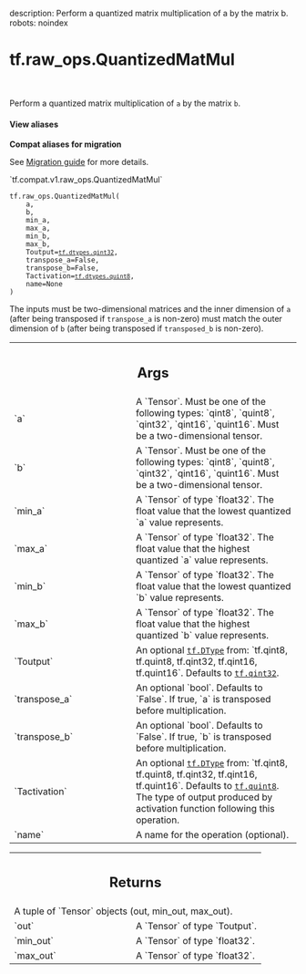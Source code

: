 description: Perform a quantized matrix multiplication of  a by the matrix b.
robots: noindex

# tf.raw_ops.QuantizedMatMul

<!-- Insert buttons and diff -->

<table class="tfo-notebook-buttons tfo-api nocontent" align="left">

</table>



Perform a quantized matrix multiplication of  `a` by the matrix `b`.


<section class="expandable">
  <h4 class="showalways">View aliases</h4>
  <p>
<b>Compat aliases for migration</b>
<p>See
<a href="https://www.tensorflow.org/guide/migrate">Migration guide</a> for
more details.</p>
<p>`tf.compat.v1.raw_ops.QuantizedMatMul`</p>
</p>
</section>

<pre class="devsite-click-to-copy prettyprint lang-py tfo-signature-link">
<code>tf.raw_ops.QuantizedMatMul(
    a,
    b,
    min_a,
    max_a,
    min_b,
    max_b,
    Toutput=<a href="../../tf/dtypes.md#qint32"><code>tf.dtypes.qint32</code></a>,
    transpose_a=False,
    transpose_b=False,
    Tactivation=<a href="../../tf/dtypes.md#quint8"><code>tf.dtypes.quint8</code></a>,
    name=None
)
</code></pre>



<!-- Placeholder for "Used in" -->

The inputs must be two-dimensional matrices and the inner dimension of
`a` (after being transposed if `transpose_a` is non-zero) must match the
outer dimension of `b` (after being transposed if `transposed_b` is
non-zero).

<!-- Tabular view -->
 <table class="responsive fixed orange">
<colgroup><col width="214px"><col></colgroup>
<tr><th colspan="2"><h2 class="add-link">Args</h2></th></tr>

<tr>
<td>
`a`<a id="a"></a>
</td>
<td>
A `Tensor`. Must be one of the following types: `qint8`, `quint8`, `qint32`, `qint16`, `quint16`.
Must be a two-dimensional tensor.
</td>
</tr><tr>
<td>
`b`<a id="b"></a>
</td>
<td>
A `Tensor`. Must be one of the following types: `qint8`, `quint8`, `qint32`, `qint16`, `quint16`.
Must be a two-dimensional tensor.
</td>
</tr><tr>
<td>
`min_a`<a id="min_a"></a>
</td>
<td>
A `Tensor` of type `float32`.
The float value that the lowest quantized `a` value represents.
</td>
</tr><tr>
<td>
`max_a`<a id="max_a"></a>
</td>
<td>
A `Tensor` of type `float32`.
The float value that the highest quantized `a` value represents.
</td>
</tr><tr>
<td>
`min_b`<a id="min_b"></a>
</td>
<td>
A `Tensor` of type `float32`.
The float value that the lowest quantized `b` value represents.
</td>
</tr><tr>
<td>
`max_b`<a id="max_b"></a>
</td>
<td>
A `Tensor` of type `float32`.
The float value that the highest quantized `b` value represents.
</td>
</tr><tr>
<td>
`Toutput`<a id="Toutput"></a>
</td>
<td>
An optional <a href="../../tf/dtypes/DType.md"><code>tf.DType</code></a> from: `tf.qint8, tf.quint8, tf.qint32, tf.qint16, tf.quint16`. Defaults to <a href="../../tf.md#qint32"><code>tf.qint32</code></a>.
</td>
</tr><tr>
<td>
`transpose_a`<a id="transpose_a"></a>
</td>
<td>
An optional `bool`. Defaults to `False`.
If true, `a` is transposed before multiplication.
</td>
</tr><tr>
<td>
`transpose_b`<a id="transpose_b"></a>
</td>
<td>
An optional `bool`. Defaults to `False`.
If true, `b` is transposed before multiplication.
</td>
</tr><tr>
<td>
`Tactivation`<a id="Tactivation"></a>
</td>
<td>
An optional <a href="../../tf/dtypes/DType.md"><code>tf.DType</code></a> from: `tf.qint8, tf.quint8, tf.qint32, tf.qint16, tf.quint16`. Defaults to <a href="../../tf.md#quint8"><code>tf.quint8</code></a>.
The type of output produced by activation function
following this operation.
</td>
</tr><tr>
<td>
`name`<a id="name"></a>
</td>
<td>
A name for the operation (optional).
</td>
</tr>
</table>



<!-- Tabular view -->
 <table class="responsive fixed orange">
<colgroup><col width="214px"><col></colgroup>
<tr><th colspan="2"><h2 class="add-link">Returns</h2></th></tr>
<tr class="alt">
<td colspan="2">
A tuple of `Tensor` objects (out, min_out, max_out).
</td>
</tr>
<tr>
<td>
`out`<a id="out"></a>
</td>
<td>
A `Tensor` of type `Toutput`.
</td>
</tr><tr>
<td>
`min_out`<a id="min_out"></a>
</td>
<td>
A `Tensor` of type `float32`.
</td>
</tr><tr>
<td>
`max_out`<a id="max_out"></a>
</td>
<td>
A `Tensor` of type `float32`.
</td>
</tr>
</table>


